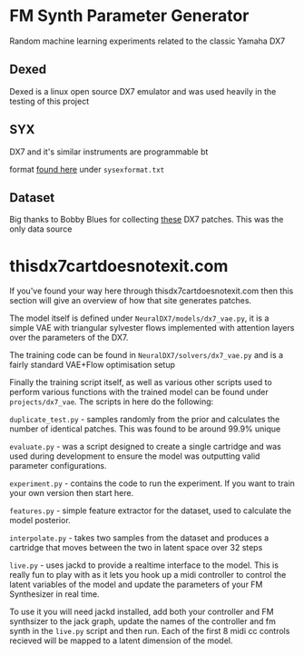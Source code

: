 # FM Synth Parameter Generator

Random machine learning experiments related to the classic Yamaha DX7

## Dexed

Dexed is a linux open source DX7 emulator and was used heavily in the testing of this project

## SYX

DX7 and it's similar instruments are programmable bt

format [found here](https://github.com/asb2m10/dexed/tree/master/Documentation
) under `sysexformat.txt`

## Dataset

Big thanks to Bobby Blues for collecting [these](http://bobbyblues.recup.ch/yamaha_dx7/dx7_patches.html) DX7 patches. This was the only data source



# thisdx7cartdoesnotexit.com

If you've found your way here through thisdx7cartdoesnotexit.com then this section will give an overview of how that site generates patches.


The model itself is defined under `NeuralDX7/models/dx7_vae.py`, it is a simple VAE with triangular sylvester flows implemented with attention layers over the parameters of the DX7. 

The training code can be found in `NeuralDX7/solvers/dx7_vae.py` and is a fairly standard VAE+Flow optimisation setup 

Finally the training script itself, as well as various other scripts used to perform various functions with the trained model can be found under `projects/dx7_vae`. The scripts in here do the following:

`duplicate_test.py` - samples randomly from the prior and calculates the number of identical patches. This was found to be around 99.9% unique

`evaluate.py` - was a script designed to create a single cartridge and was used during development to ensure the model was outputting valid parameter configurations.

`experiment.py` - contains the code to run the experiment. If you want to train your own version then start here.

`features.py` - simple feature extractor for the dataset, used to calculate the model posterior.

`interpolate.py` - takes two samples from the dataset and produces a cartridge that moves between the two in latent space over 32 steps

`live.py` - uses jackd to provide a realtime interface to the model. This is really fun to play with as it lets you hook up a midi controller to control the latent variables of the model and update the parameters of your FM Synthesizer in real time. 

To use it you will need jackd installed, add both your controller and FM synthsizer to the jack graph, update the names of the controller and fm synth in the `live.py` script and then run. Each of the first 8 midi cc controls recieved will be mapped to a latent dimension of the model.